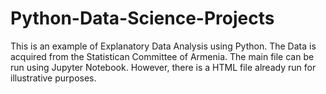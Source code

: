 # Python-Data-Science-Projects

This is an example of Explanatory Data Analysis using Python. The Data is acquired from the Statistican Committee of Armenia. 
The main file can be run using Jupyter Notebook. However, there is a HTML file already run for illustrative purposes. 
